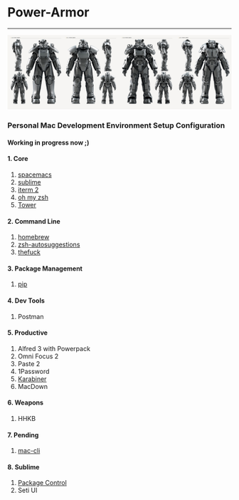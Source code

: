 # Power-Armor
---
![power_armor](https://raw.githubusercontent.com/royxue/Power-Armor/master/misc/power_armor.jpg)

### Personal Mac Development Environment Setup Configuration

#### Working in progress now ;)

#### 1. Core
1. [spacemacs](https://github.com/syl20bnr/spacemacs)
2. [sublime](https://www.sublimetext.com/3)
3. [iterm 2](https://www.iterm2.com/)
4. [oh my zsh](https://github.com/robbyrussell/oh-my-zsh)
5. [Tower](https://www.git-tower.com/)

#### 2. Command Line
1. [homebrew](http://brew.sh/)
2. [zsh-autosuggestions](https://github.com/zsh-users/zsh-autosuggestions)
3. [thefuck](https://github.com/nvbn/thefuck)

#### 3. Package Management
1. [pip](https://pypi.python.org/pypi/pip)

#### 4. Dev Tools
1. Postman

#### 5. Productive
1. Alfred 3 with Powerpack
2. Omni Focus 2
3. Paste 2
4. 1Password
5. [Karabiner](https://pqrs.org/osx/karabiner/)
6. MacDown

#### 6. Weapons
1. HHKB

#### 7. Pending
1. [mac-cli](https://github.com/guarinogabriel/mac-cli)

#### 8. Sublime
1. [Package Control](https://packagecontrol.io/installation)
2. Seti UI

